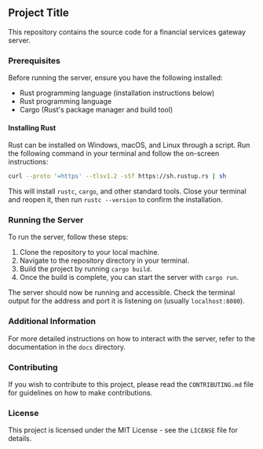 ## Project Title

This repository contains the source code for a financial services gateway server.

### Prerequisites

Before running the server, ensure you have the following installed:
- Rust programming language (installation instructions below)
- Rust programming language
- Cargo (Rust's package manager and build tool)

#### Installing Rust

Rust can be installed on Windows, macOS, and Linux through a script. Run the following command in your terminal and follow the on-screen instructions:

```sh
curl --proto '=https' --tlsv1.2 -sSf https://sh.rustup.rs | sh
```

This will install `rustc`, `cargo`, and other standard tools. Close your terminal and reopen it, then run `rustc --version` to confirm the installation.

### Running the Server

To run the server, follow these steps:

1. Clone the repository to your local machine.
2. Navigate to the repository directory in your terminal.
3. Build the project by running `cargo build`.
4. Once the build is complete, you can start the server with `cargo run`.

The server should now be running and accessible. Check the terminal output for the address and port it is listening on (usually `localhost:8080`).

### Additional Information

For more detailed instructions on how to interact with the server, refer to the documentation in the `docs` directory.

### Contributing

If you wish to contribute to this project, please read the `CONTRIBUTING.md` file for guidelines on how to make contributions.

### License

This project is licensed under the MIT License - see the `LICENSE` file for details.
